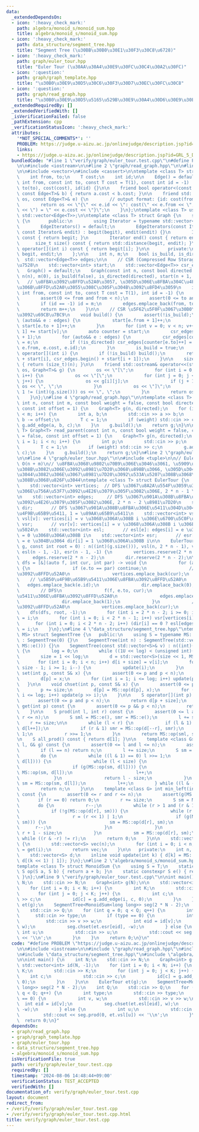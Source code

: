 ```yaml
---
data:
  _extendedDependsOn:
  - icon: ':heavy_check_mark:'
    path: algebra/monoid_s/monoid_sum.hpp
    title: algebra/monoid_s/monoid_sum.hpp
  - icon: ':heavy_check_mark:'
    path: data_structure/segment_tree.hpp
    title: "Segment Tree (\u30BB\u30B0\u30E1\u30F3\u30C8\u6728)"
  - icon: ':heavy_check_mark:'
    path: graph/euler_tour.hpp
    title: "Euler Tour (\u30AA\u30A4\u30E9\u30FC\u30C4\u30A2\u30FC)"
  - icon: ':question:'
    path: graph/graph_template.hpp
    title: "\u30B0\u30E9\u30D5\u30C6\u30F3\u30D7\u30EC\u30FC\u30C8"
  - icon: ':question:'
    path: graph/read_graph.hpp
    title: "\u30B0\u30E9\u30D5\u5165\u529B\u30E9\u30A4\u30D6\u30E9\u30EA"
  _extendedRequiredBy: []
  _extendedVerifiedWith: []
  _isVerificationFailed: false
  _pathExtension: cpp
  _verificationStatusIcon: ':heavy_check_mark:'
  attributes:
    '*NOT_SPECIAL_COMMENTS*': ''
    PROBLEM: https://judge.u-aizu.ac.jp/onlinejudge/description.jsp?id=GRL_5_D
    links:
    - https://judge.u-aizu.ac.jp/onlinejudge/description.jsp?id=GRL_5_D
  bundledCode: "#line 1 \"verify/graph/euler_tour.test.cpp\"\n#define PROBLEM \"https://judge.u-aizu.ac.jp/onlinejudge/description.jsp?id=GRL_5_D\"\
    \n\n#include <iostream>\n\n#line 2 \"graph/read_graph.hpp\"\n\n#line 2 \"graph/graph_template.hpp\"\
    \n\n#include <vector>\n#include <cassert>\n\ntemplate <class T> struct Edge {\n\
    \    int from, to;\n    T cost;\n    int id;\n\n    Edge() = default;\n    Edge(const\
    \ int from, const int to, const T cost = T(1), const int id = -1) : from(from),\
    \ to(to), cost(cost), id(id) {}\n\n    friend bool operator<(const Edge<T>& a,\
    \ const Edge<T>& b) { return a.cost < b.cost; }\n\n    friend std::ostream& operator<<(std::ostream&\
    \ os, const Edge<T>& e) {\n        // output format: {id: cost(from, to) = cost}\n\
    \        return os << \"{\" << e.id << \": cost(\" << e.from << \", \" << e.to\
    \ << \") = \" << e.cost << \"}\";\n    }\n};\ntemplate <class T> using Edges =\
    \ std::vector<Edge<T>>;\n\ntemplate <class T> struct Graph {\n    struct EdgeIterators\
    \ {\n       public:\n        using Iterator = typename std::vector<Edge<T>>::iterator;\n\
    \        EdgeIterators() = default;\n        EdgeIterators(const Iterator& begit,\
    \ const Iterator& endit) : begit(begit), endit(endit) {}\n        Iterator begin()\
    \ const { return begit; }\n        Iterator end() const { return endit; }\n  \
    \      size_t size() const { return std::distance(begit, endit); }\n        Edge<T>&\
    \ operator[](int i) const { return begit[i]; }\n\n       private:\n        Iterator\
    \ begit, endit;\n    };\n\n    int n, m;\n    bool is_build, is_directed;\n  \
    \  std::vector<Edge<T>> edges;\n\n    // CSR (Compressed Row Storage) \u5F62\u5F0F\
    \u7528\n    std::vector<int> start;\n    std::vector<Edge<T>> csr_edges;\n\n \
    \   Graph() = default;\n    Graph(const int n, const bool directed = false) :\
    \ n(n), m(0), is_build(false), is_directed(directed), start(n + 1, 0) {}\n\n \
    \   // \u8FBA\u3092\u8FFD\u52A0\u3057, \u305D\u306E\u8FBA\u304C\u4F55\u756A\u76EE\
    \u306B\u8FFD\u52A0\u3055\u308C\u305F\u304B\u3092\u8FD4\u3059\n    int add_edge(const\
    \ int from, const int to, const T cost = T(1), int id = -1) {\n        assert(!is_build);\n\
    \        assert(0 <= from and from < n);\n        assert(0 <= to and to < n);\n\
    \        if (id == -1) id = m;\n        edges.emplace_back(from, to, cost, id);\n\
    \        return m++;\n    }\n\n    // CSR \u5F62\u5F0F\u3067\u30B0\u30E9\u30D5\
    \u3092\u69CB\u7BC9\n    void build() {\n        assert(!is_build);\n        for\
    \ (auto&& e : edges) {\n            start[e.from + 1]++;\n            if (!is_directed)\
    \ start[e.to + 1]++;\n        }\n        for (int v = 0; v < n; v++) start[v +\
    \ 1] += start[v];\n        auto counter = start;\n        csr_edges.resize(start.back()\
    \ + 1);\n        for (auto&& e : edges) {\n            csr_edges[counter[e.from]++]\
    \ = e;\n            if (!is_directed) csr_edges[counter[e.to]++] = Edge(e.to,\
    \ e.from, e.cost, e.id);\n        }\n        is_build = true;\n    }\n\n    EdgeIterators\
    \ operator[](int i) {\n        if (!is_build) build();\n        return EdgeIterators(csr_edges.begin()\
    \ + start[i], csr_edges.begin() + start[i + 1]);\n    }\n\n    size_t size() const\
    \ { return (size_t)(n); }\n\n    friend std::ostream& operator<<(std::ostream&\
    \ os, Graph<T>& g) {\n        os << \"[\";\n        for (int i = 0; i < (int)(g.size());\
    \ i++) {\n            os << \"[\";\n            for (int j = 0; j < (int)(g[i].size());\
    \ j++) {\n                os << g[i][j];\n                if (j + 1 != (int)(g[i].size()))\
    \ os << \", \";\n            }\n            os << \"]\";\n            if (i +\
    \ 1 != (int)(g.size())) os << \", \";\n        }\n        return os << \"]\";\n\
    \    }\n};\n#line 4 \"graph/read_graph.hpp\"\n\ntemplate <class T> Graph<T> read_graph(const\
    \ int n, const int m, const bool weight = false, const bool directed = false,\
    \ const int offset = 1) {\n    Graph<T> g(n, directed);\n    for (int i = 0; i\
    \ < m; i++) {\n        int a, b;\n        std::cin >> a >> b;\n        a -= offset,\
    \ b -= offset;\n        T c = 1;\n        if (weight) std::cin >> c;\n       \
    \ g.add_edge(a, b, c);\n    }\n    g.build();\n    return g;\n}\n\ntemplate <class\
    \ T> Graph<T> read_parent(const int n, const bool weight = false, const bool directed\
    \ = false, const int offset = 1) {\n    Graph<T> g(n, directed);\n    for (int\
    \ i = 1; i < n; i++) {\n        int p;\n        std::cin >> p;\n        p -= offset;\n\
    \        T c = 1;\n        if (weight) std::cin >> c;\n        g.add_edge(p, i,\
    \ c);\n    }\n    g.build();\n    return g;\n}\n#line 2 \"graph/euler_tour.hpp\"\
    \n\n#line 4 \"graph/euler_tour.hpp\"\n\n#include <tuple>\n\n// Euler Tour\n//\
    \ O(n + m)\n// \u8FBA\u3068\u9802\u70B9\u306E\u3046\u3061, \u5909\u5316\u3055\u305B\
    \u308B\u3082\u306E\u3092\u8981\u7D20\u3068\u898B\u3066, \u305D\u3046\u3067\u306A\
    \u3044\u3082\u306E\u3067\u8981\u7D20\u3092\u533A\u5207\u308B\u3068\u8003\u3048\
    \u308B\u3068\u826F\u3044\ntemplate <class T> struct EulerTour {\n    int n;\n\
    \    std::vector<int> vertices;  // DFS \u3067\u8A2A\u554F\u3059\u308B\u9802\u70B9\
    \u306E\u756A\u53F7\u3092\u4E26\u3079\u305F\u3082\u306E, 2 * n - 1 \u8981\u7D20\
    \n    std::vector<int> edges;     // DFS \u3067\u901A\u308B\u8FBA\u306E\u756A\u53F7\
    \u3092\u4E26\u3079\u305F\u3082\u306E, 2 * n - 2 \u8981\u7D20\n    std::vector<int>\
    \ dir;       // DFS \u3067\u901A\u308B\u8FBA\u306E\u5411\u304D\u304C 0 = \u5B50\
    \u4F9B\u65B9\u5411, 1 = \u89AA\u65B9\u5411\n    std::vector<int> vsl;       //\
    \ vsl[v]: vertices[i] = v \u3068\u306A\u308B i \u306E\u6700\u5C0F\u5024\n    std::vector<int>\
    \ vsr;       // vsr[v]: vertices[i] = v \u3068\u306A\u308B i \u306E\u6700\u5927\
    \u5024\n    std::vector<int> esl;       // esl[e]: edges[i] = e \u304B\u3064 dir[i]\
    \ = 0 \u3068\u306A\u308B i\n    std::vector<int> esr;       // esr[e]: edges[i]\
    \ = e \u304B\u3064 dir[i] = 1 \u3068\u306A\u308B i\n\n    EulerTour(Graph<T>&\
    \ g, const int root = 0) : n((int)(g.size())), vsl(n, 2 * n - 1), vsr(n, -1),\
    \ esl(n - 1, -1), esr(n - 1, -1) {\n        vertices.reserve(2 * n - 1);\n   \
    \     edges.reserve(2 * n - 2);\n        dir.reserve(2 * n - 2);\n\n        auto\
    \ dfs = [&](auto f, int cur, int par) -> void {\n            for (auto&& e : g[cur])\
    \ {\n                if (e.to == par) continue;\n                // \u9802\u70B9\
    \u3092\u8FFD\u52A0\n                vertices.emplace_back(cur);\n            \
    \    // \u5B50\u4F9B\u65B9\u5411\u306E\u8FBA\u3092\u8FFD\u52A0\n             \
    \   edges.emplace_back(e.id);\n                dir.emplace_back(0);\n        \
    \        // DFS\n                f(f, e.to, cur);\n                // \u89AA\u65B9\
    \u5411\u306E\u8FBA\u3092\u8FFD\u52A0\n                edges.emplace_back(e.id);\n\
    \                dir.emplace_back(1);\n            }\n            // \u9802\u70B9\
    \u3092\u8FFD\u52A0\n            vertices.emplace_back(cur);\n        };\n    \
    \    dfs(dfs, root, -1);\n        for (int i = 2 * n - 2; i >= 0; i--) vsl[vertices[i]]\
    \ = i;\n        for (int i = 0; i < 2 * n - 1; i++) vsr[vertices[i]] = i;\n  \
    \      for (int i = 0; i < 2 * n - 2; i++) (dir[i] == 0 ? esl[edges[i]] : esr[edges[i]])\
    \ = i;\n    }\n};\n#line 4 \"data_structure/segment_tree.hpp\"\ntemplate <class\
    \ MS> struct SegmentTree {\n   public:\n    using S = typename MS::S;\n    SegmentTree()\
    \ : SegmentTree(0) {}\n    SegmentTree(int n) : SegmentTree(std::vector<S>(n,\
    \ MS::e())) {}\n    SegmentTree(const std::vector<S>& v) : n((int)(v.size()))\
    \ {\n        log = 0;\n        while ((1U << log) < (unsigned int)(n)) log++;\n\
    \        size = 1 << log;\n        d = std::vector<S>(size << 1, MS::e());\n \
    \       for (int i = 0; i < n; i++) d[i + size] = v[i];\n        for (int i =\
    \ size - 1; i >= 1; i--) {\n            update(i);\n        }\n    }\n\n    void\
    \ set(int p, const S& x) {\n        assert(0 <= p and p < n);\n        p += size;\n\
    \        d[p] = x;\n        for (int i = 1; i <= log; i++) update(p >> i);\n \
    \   }\n\n    void chset(int p, const S& x) {\n        assert(0 <= p and p < n);\n\
    \        p += size;\n        d[p] = MS::op(d[p], x);\n        for (int i = 1;\
    \ i <= log; i++) update(p >> i);\n    }\n\n    S operator[](int p) const {\n \
    \       assert(0 <= p and p < n);\n        return d[p + size];\n    }\n\n    S\
    \ get(int p) const {\n        assert(0 <= p && p < n);\n        return d[p + size];\n\
    \    }\n\n    S prod(int l, int r) const {\n        assert(0 <= l and l <= r and\
    \ r <= n);\n        S sml = MS::e(), smr = MS::e();\n        l += size;\n    \
    \    r += size;\n\n        while (l < r) {\n            if (l & 1) sml = MS::op(sml,\
    \ d[l++]);\n            if (r & 1) smr = MS::op(d[--r], smr);\n            l >>=\
    \ 1;\n            r >>= 1;\n        }\n        return MS::op(sml, smr);\n    }\n\
    \n    S all_prod() const { return d[1]; }\n\n    template <class G> int max_right(int\
    \ l, G& g) const {\n        assert(0 <= l and l <= n);\n        assert(g(MS::e()));\n\
    \        if (l == n) return n;\n        l += size;\n        S sm = MS::e();\n\
    \        do {\n            while ((l & 1) == 0) l >>= 1;\n            if (!g(MS::op(sm,\
    \ d[l]))) {\n                while (l < size) {\n                    l <<= 1;\n\
    \                    if (g(MS::op(sm, d[l]))) {\n                        sm =\
    \ MS::op(sm, d[l]);\n                        l++;\n                    }\n   \
    \             }\n                return l - size;\n            }\n           \
    \ sm = MS::op(sm, d[l]);\n            l++;\n        } while ((l & -l) != l);\n\
    \        return n;\n    }\n\n    template <class G> int min_left(int r, G& g)\
    \ const {\n        assert(0 <= r and r <= n);\n        assert(g(MS::e()));\n \
    \       if (r == 0) return 0;\n        r += size;\n        S sm = MS::e();\n \
    \       do {\n            r--;\n            while (r > 1 and (r & 1)) r >>= 1;\n\
    \            if (!g(MS::op(d[r], sm))) {\n                while (r < size) {\n\
    \                    r = (r << 1) | 1;\n                    if (g(MS::op(d[r],\
    \ sm))) {\n                        sm = MS::op(d[r], sm);\n                  \
    \      r--;\n                    }\n                }\n                return\
    \ r + 1 - size;\n            }\n            sm = MS::op(d[r], sm);\n        }\
    \ while ((r & -r) != r);\n        return 0;\n    }\n\n    std::vector<S> make_vector()\
    \ {\n        std::vector<S> vec(n);\n        for (int i = 0; i < n; i++) vec[i]\
    \ = get(i);\n        return vec;\n    }\n\n   private:\n    int n, log, size;\n\
    \    std::vector<S> d;\n    inline void update(int k) { d[k] = MS::op(d[k << 1],\
    \ d[(k << 1) | 1]); }\n};\n#line 2 \"algebra/monoid_s/monoid_sum.hpp\"\n// MS\n\
    template <class T> struct MonoidSum {\n    using S = T;\n    static constexpr\
    \ S op(S a, S b) { return a + b; }\n    static constexpr S e() { return T(0);\
    \ }\n};\n#line 9 \"verify/graph/euler_tour.test.cpp\"\n\nint main() {\n    int\
    \ N;\n    std::cin >> N;\n    Graph<int> g(N);\n\n    std::vector<int> id(N, -1);\n\
    \    for (int i = 0; i < N; i++) {\n        int K;\n        std::cin >> K;\n \
    \       for (int j = 0; j < K; j++) {\n            int c;\n            std::cin\
    \ >> c;\n            id[c] = g.add_edge(i, c, 0);\n        }\n    }\n\n    EulerTour\
    \ et(g);\n    SegmentTree<MonoidSum<long long>> seg(2 * N - 2);\n    int Q;\n\
    \    std::cin >> Q;\n    for (int q = 0; q < Q; q++) {\n        int type;\n  \
    \      std::cin >> type;\n        if (type == 0) {\n            int v, w;\n  \
    \          std::cin >> v >> w;\n            int eid = id[v];\n            seg.chset(et.esl[eid],\
    \ w);\n            seg.chset(et.esr[eid], -w);\n        } else {\n           \
    \ int u;\n            std::cin >> u;\n            std::cout << seg.prod(0, et.vsl[u])\
    \ << '\\n';\n        }\n    }\n    return 0;\n}\n"
  code: "#define PROBLEM \"https://judge.u-aizu.ac.jp/onlinejudge/description.jsp?id=GRL_5_D\"\
    \n\n#include <iostream>\n\n#include \"graph/read_graph.hpp\"\n#include \"graph/euler_tour.hpp\"\
    \n#include \"data_structure/segment_tree.hpp\"\n#include \"algebra/monoid_s/monoid_sum.hpp\"\
    \n\nint main() {\n    int N;\n    std::cin >> N;\n    Graph<int> g(N);\n\n   \
    \ std::vector<int> id(N, -1);\n    for (int i = 0; i < N; i++) {\n        int\
    \ K;\n        std::cin >> K;\n        for (int j = 0; j < K; j++) {\n        \
    \    int c;\n            std::cin >> c;\n            id[c] = g.add_edge(i, c,\
    \ 0);\n        }\n    }\n\n    EulerTour et(g);\n    SegmentTree<MonoidSum<long\
    \ long>> seg(2 * N - 2);\n    int Q;\n    std::cin >> Q;\n    for (int q = 0;\
    \ q < Q; q++) {\n        int type;\n        std::cin >> type;\n        if (type\
    \ == 0) {\n            int v, w;\n            std::cin >> v >> w;\n          \
    \  int eid = id[v];\n            seg.chset(et.esl[eid], w);\n            seg.chset(et.esr[eid],\
    \ -w);\n        } else {\n            int u;\n            std::cin >> u;\n   \
    \         std::cout << seg.prod(0, et.vsl[u]) << '\\n';\n        }\n    }\n  \
    \  return 0;\n}"
  dependsOn:
  - graph/read_graph.hpp
  - graph/graph_template.hpp
  - graph/euler_tour.hpp
  - data_structure/segment_tree.hpp
  - algebra/monoid_s/monoid_sum.hpp
  isVerificationFile: true
  path: verify/graph/euler_tour.test.cpp
  requiredBy: []
  timestamp: '2024-08-06 14:48:44+09:00'
  verificationStatus: TEST_ACCEPTED
  verifiedWith: []
documentation_of: verify/graph/euler_tour.test.cpp
layout: document
redirect_from:
- /verify/verify/graph/euler_tour.test.cpp
- /verify/verify/graph/euler_tour.test.cpp.html
title: verify/graph/euler_tour.test.cpp
---
```

